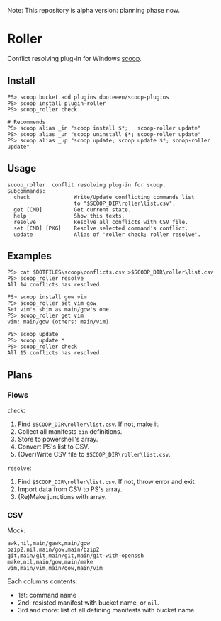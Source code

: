 Note: This repository is alpha version: planning phase now.

# Roller

Conflict resolving plug-in for Windows [scoop](https://github.com).

## Install

```
PS> scoop bucket add plugins dooteeen/scoop-plugins
PS> scoop install plugin-roller
PS> scoop_roller check

# Recommends:
PS> scoop alias _in "scoop install $*;   scoop-roller update"
PS> scoop alias _un "scoop uninstall $*; scoop-roller update"
PS> scoop alias _up "scoop update; scoop update $*; scoop-roller update"
```

## Usage

```
scoop_roller: conflit resolving plug-in for scoop.
Subcommands:
  check              Write/Update conflicting commands list
                     to "$SCOOP_DIR\roller\list.csv".
  get [CMD]          Get current state.
  help               Show this texts.
  resolve            Resolve all conflicts with CSV file.
  set [CMD] [PKG]    Resolve selected command's conflict.
  update             Alias of 'roller check; roller resolve'.
```

## Examples

```
PS> cat $DOTFILES\scoop\conflicts.csv >$SCOOP_DIR\roller\list.csv
PS> scoop_roller resolve
All 14 conflicts has resolved.
```

```
PS> scoop install gow vim
PS> scoop_roller set vim gow
Set vim's shim as main/gow's one.
PS> scoop_roller get vim
vim: main/gow (others: main/vim)
```

```
PS> scoop update
PS> scoop update *
PS> scoop_roller check
All 15 conflicts has resolved.
```

## Plans

### Flows

`check`:

1. Find `$SCOOP_DIR\roller\list.csv`. If not, make it.
2. Collect all manifests `bin` definitions.
3. Store to powershell's array.
4. Convert PS's list to CSV.
5. (Over)Write CSV file to `$SCOOP_DIR\roller\list.csv`.

`resolve`:

1. Find `$SCOOP_DIR\roller\list.csv`. If not, throw error and exit.
2. Import data from CSV to PS's array.
3. (Re)Make junctions with array.

### CSV

Mock:

```
awk,nil,main/gawk,main/gow
bzip2,nil,main/gow,main/bzip2
git,main/git,main/git,main/git-with-openssh
make,nil,main/gow,main/make
vim,main/vim,main/gow,main/vim
```

Each columns contents:

- 1st: command name
- 2nd: resisted manifest with bucket name, or `nil`.
- 3rd and more: list of all defining manifests with bucket name.